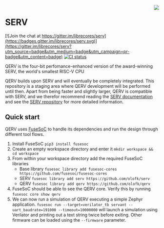 <img align="right" src="https://svg.wavedrom.com/{signal:[{wave:'0.P...'},{wave:'023450',data:'Q E R V'}]}"/>

# SERV

[![Join the chat at https://gitter.im/librecores/serv](https://badges.gitter.im/librecores/serv.svg)](https://gitter.im/librecores/serv?utm_source=badge&utm_medium=badge&utm_campaign=pr-badge&utm_content=badge)
[![CI status](https://github.com/olofk/serv/workflows/CI/badge.svg)](https://github.com/olofk/serv/actions?query=workflow%3ACI)

QERV is the four-bit perfomance-enhanced version of the award-winning SERV, the world's smallest RISC-V CPU

QERV builds upon SERV and will eventually be completely integrated. This repository is a staging area where QERV development will be performed until then. Apart from being faster and slightly larger, QERV is compatible with SERV, and we therefor recommend reading the [SERV documentation](https://serv.readthedocs.io/en/latest/) and see the [SERV repository](https://github.com/olofk/serv) for more detailed information.

## Quick start

QERV uses [FuseSoC](https://github.com/olofk/fusesoc) to handle its dependencies and run the design through different tool flows.

1. Install FuseSoC `pip3 install fusesoc`
2. Create an empty workspace directory and enter it `mkdir workspace && cd workspace`
3. From within your workspace directory add the required FuseSoC libraries
   - Base library `fusesoc library add fusesoc-cores https://github.com/fusesoc/fusesoc-cores`
   - SERV `fusesoc library add serv https://github.com/olofk/serv`
   - QERV `fusesoc library add qerv https://github.com/olofk/qerv`
4. FuseSoC should be able to see the QERV core. Verify this by running `fusesoc core show qerv`
5. We can now run a simulation of QERV executing a simple Zephyr application. `fusesoc run --target=verilator_tb servant --uart_baudrate=191000 --timeout=10000000` will launch a simulation using Verilator and printing out a text string twice before exiting. Other firmware can be loaded using the `--firmware` parameter.

